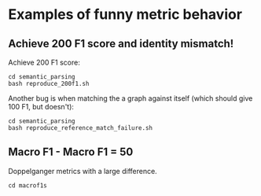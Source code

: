 # Examples of funny metric behavior

## Achieve 200 F1 score and identity mismatch!

Achieve 200 F1 score:

```
cd semantic_parsing
bash reproduce_200f1.sh
```

Another bug is when matching the a graph against itself (which should give 100 F1, but doesn't):

```
cd semantic_parsing
bash reproduce_reference_match_failure.sh
```

## Macro F1 - Macro F1 = 50

Doppelganger metrics with a large difference.

```
cd macrof1s
```
